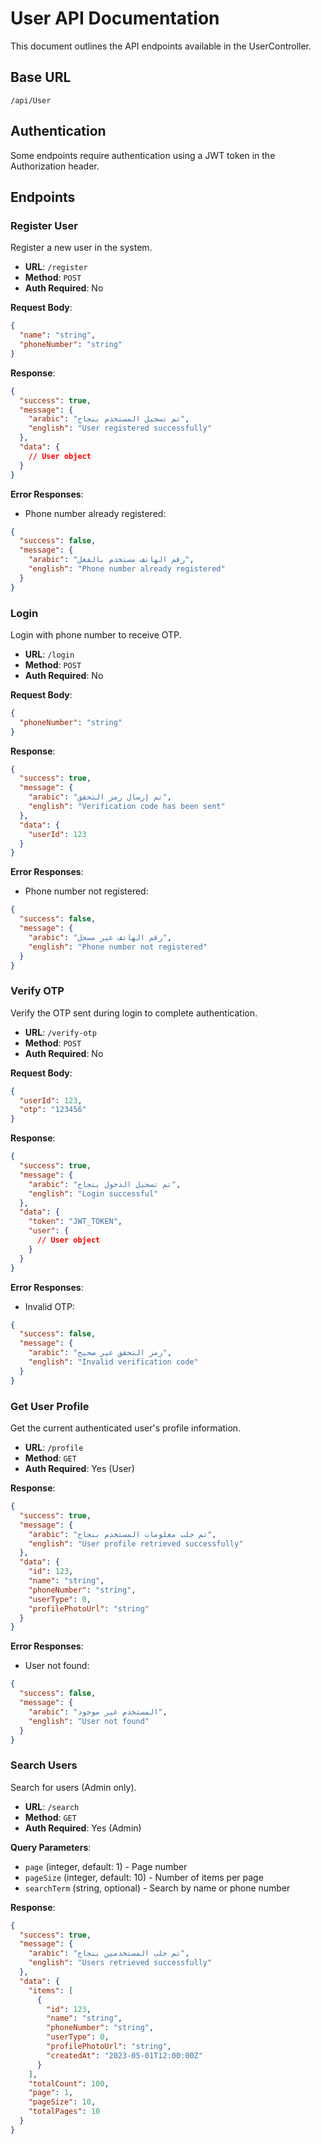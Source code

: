 # User API Documentation

This document outlines the API endpoints available in the UserController.

## Base URL

```
/api/User
```

## Authentication

Some endpoints require authentication using a JWT token in the Authorization header.

## Endpoints

### Register User

Register a new user in the system.

- **URL**: `/register`
- **Method**: `POST`
- **Auth Required**: No

**Request Body**:
```json
{
  "name": "string",
  "phoneNumber": "string"
}
```

**Response**:
```json
{
  "success": true,
  "message": {
    "arabic": "تم تسجيل المستخدم بنجاح",
    "english": "User registered successfully"
  },
  "data": {
    // User object
  }
}
```

**Error Responses**:
- Phone number already registered:
```json
{
  "success": false,
  "message": {
    "arabic": "رقم الهاتف مستخدم بالفعل",
    "english": "Phone number already registered"
  }
}
```

### Login

Login with phone number to receive OTP.

- **URL**: `/login`
- **Method**: `POST`
- **Auth Required**: No

**Request Body**:
```json
{
  "phoneNumber": "string"
}
```

**Response**:
```json
{
  "success": true,
  "message": {
    "arabic": "تم إرسال رمز التحقق",
    "english": "Verification code has been sent"
  },
  "data": {
    "userId": 123
  }
}
```

**Error Responses**:
- Phone number not registered:
```json
{
  "success": false,
  "message": {
    "arabic": "رقم الهاتف غير مسجل",
    "english": "Phone number not registered"
  }
}
```

### Verify OTP

Verify the OTP sent during login to complete authentication.

- **URL**: `/verify-otp`
- **Method**: `POST`
- **Auth Required**: No

**Request Body**:
```json
{
  "userId": 123,
  "otp": "123456"
}
```

**Response**:
```json
{
  "success": true,
  "message": {
    "arabic": "تم تسجيل الدخول بنجاح",
    "english": "Login successful"
  },
  "data": {
    "token": "JWT_TOKEN",
    "user": {
      // User object
    }
  }
}
```

**Error Responses**:
- Invalid OTP:
```json
{
  "success": false,
  "message": {
    "arabic": "رمز التحقق غير صحيح",
    "english": "Invalid verification code"
  }
}
```

### Get User Profile

Get the current authenticated user's profile information.

- **URL**: `/profile`
- **Method**: `GET`
- **Auth Required**: Yes (User)

**Response**:
```json
{
  "success": true,
  "message": {
    "arabic": "تم جلب معلومات المستخدم بنجاح",
    "english": "User profile retrieved successfully"
  },
  "data": {
    "id": 123,
    "name": "string",
    "phoneNumber": "string",
    "userType": 0,
    "profilePhotoUrl": "string"
  }
}
```

**Error Responses**:
- User not found:
```json
{
  "success": false,
  "message": {
    "arabic": "المستخدم غير موجود",
    "english": "User not found"
  }
}
```

### Search Users

Search for users (Admin only).

- **URL**: `/search`
- **Method**: `GET`
- **Auth Required**: Yes (Admin)

**Query Parameters**:
- `page` (integer, default: 1) - Page number
- `pageSize` (integer, default: 10) - Number of items per page
- `searchTerm` (string, optional) - Search by name or phone number

**Response**:
```json
{
  "success": true,
  "message": {
    "arabic": "تم جلب المستخدمين بنجاح",
    "english": "Users retrieved successfully"
  },
  "data": {
    "items": [
      {
        "id": 123,
        "name": "string",
        "phoneNumber": "string",
        "userType": 0,
        "profilePhotoUrl": "string",
        "createdAt": "2023-05-01T12:00:00Z"
      }
    ],
    "totalCount": 100,
    "page": 1,
    "pageSize": 10,
    "totalPages": 10
  }
}
``` 